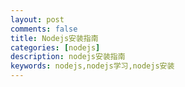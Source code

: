 ```yaml
---
layout: post
comments: false
title: Nodejs安装指南
categories: [nodejs]
description: nodejs安装指南
keywords: nodejs,nodejs学习,nodejs安装
---
```



